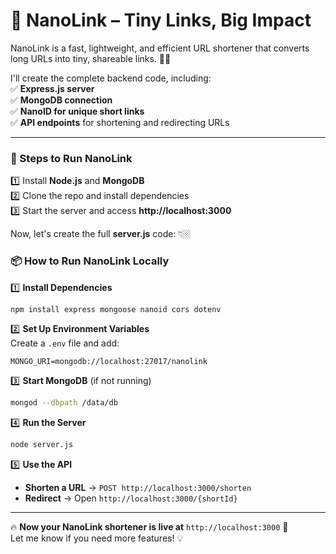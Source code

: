 # 🚀 NanoLink – Tiny Links, Big Impact  

NanoLink is a fast, lightweight, and efficient URL shortener that converts long URLs into tiny, shareable links. 🔗✨  

I'll create the complete backend code, including:  
✅ **Express.js server**  
✅ **MongoDB connection**  
✅ **NanoID for unique short links**  
✅ **API endpoints** for shortening and redirecting URLs  

---

### **📜 Steps to Run NanoLink**
1️⃣ Install **Node.js** and **MongoDB**  
2️⃣ Clone the repo and install dependencies  
3️⃣ Start the server and access **http://localhost:3000**  

Now, let's create the full **server.js** code: 👇🏼

### **📦 How to Run NanoLink Locally**
1️⃣ **Install Dependencies**  
```sh
npm install express mongoose nanoid cors dotenv
```

2️⃣ **Set Up Environment Variables**  
Create a `.env` file and add:  
```env
MONGO_URI=mongodb://localhost:27017/nanolink
```

3️⃣ **Start MongoDB** (if not running)  
```sh
mongod --dbpath /data/db
```

4️⃣ **Run the Server**  
```sh
node server.js
```

5️⃣ **Use the API**
- **Shorten a URL** → `POST http://localhost:3000/shorten`
- **Redirect** → Open `http://localhost:3000/{shortId}`  

---

🔥 **Now your NanoLink shortener is live at** `http://localhost:3000` 🚀  
Let me know if you need more features! 💡
